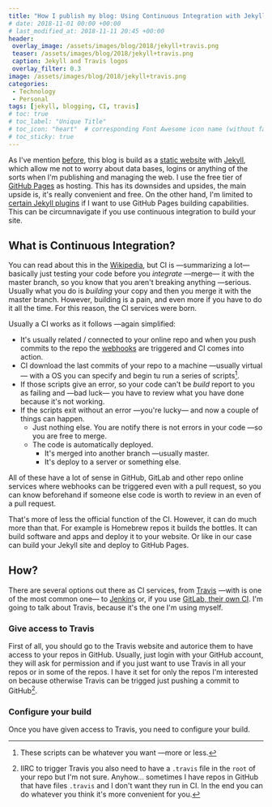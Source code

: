 ```yaml
---
title: "How I publish my blog: Using Continuous Integration with Jekyll"
# date: 2018-11-01 00:00 +00:00
# last_modified_at: 2018-11-11 20:45 +00:00
header: 
 overlay_image: /assets/images/blog/2018/jekyll+travis.png
 teaser: /assets/images/blog/2018/jekyll+travis.png
 caption: Jekyll and Travis logos
 overlay_filter: 0.3
image: /assets/images/blog/2018/jekyll+travis.png
categories: 
 - Technology
 - Personal
tags: [jekyll, blogging, CI, travis]
# toc: true
# toc_label: "Unique Title"
# toc_icon: "heart"  # corresponding Font Awesome icon name (without fa prefix)
# toc_sticky: true
---
```


As I've mention [before](/blog/2018/07/23/new-web-in-jekyll/), this blog is build as a [static website](https://en.wikipedia.org/wiki/Static_web_page) with [Jekyll](https://jekyllrb.com), which allow me not to worry about data bases, logins or anything of the sorts when I'm publishing and managing the web. I use the free tier of [GitHub Pages](https://pages.github.com) as hosting. This has its downsides and upsides, the main upside is, it's really convenient and free. On the other hand, I'm limited to [certain Jekyll plugins](https://pages.github.com/versions/) if I want to use GitHub Pages building capabilities. This can be circumnavigate if you use continuous integration to build your site. 

## What is Continuous Integration?

You can read about this in the [Wikipedia](https://en.wikipedia.org/wiki/Continuous_integration), but CI is —summarizing a lot— basically just testing your code before you *integrate* —merge— it with the master branch, so you know that you aren't breaking anything —serious. Usually what you do is *building* your copy and then you merge it with the master branch. However, building is a pain, and even more if you have to do it all the time. For this reason, the CI services were born. 

Usually a CI works as it follows —again simplified: 

- It's usually related / connected to your online repo and when you push commits to the repo the [webhooks](https://en.wikipedia.org/wiki/Webhook) are triggered and CI comes into action. 
- CI download the last commits of your repo to a machine —usually virtual— with a OS you can specify and begin tu run a series of scripts[^1]. 
- If those scripts give an error, so your code can't be *build* report to you as failing and —bad luck— you have to review what you have done because it's not working. 
- If the scripts exit without an error —you're lucky— and now a couple of things can happen. 
  - Just nothing else. You are notify there is not errors in your code —so you are free to merge. 
  - The code is automatically deployed. 
    - It's merged into another branch —usually master. 
    - It's deploy to a server or something else. 

All of these have a lot of sense in GitHub, GitLab and other repo online services where webhooks can be triggered even with a pull request, so you can know beforehand if someone else code is worth to review in an even of a pull request. 

That's more of less the official function of the CI. However, it can do much more than that. For example is Homebrew repos it builds the bottles. It can build software and apps and deploy it to your website. Or like in our case can build your Jekyll site and deploy to GitHub Pages. 

## How? 

There are several options out there as CI services, from [Travis](https://travis-ci.com) —with is one of the most common one— to [Jenkins](https://jenkins.io) or, if you use [GitLab, their own CI](https://about.gitlab.com/product/continuous-integration/). I'm going to talk about Travis, because it's the one I'm using myself. 

### Give access to Travis

First of all, you should go to the Travis website and autorice them to have access to your repos in GitHub. Usually, just login with your GitHub account, they will ask for permission and if you just want to use Travis in all your repos or in some of the repos. I have it set for only the repos I'm interested on because otherwise Travis can be trigged just pushing a commit to GitHub[^2]. 

### Configure your build

Once you have given access to Travis, you need to configure your build. 



[^1]: These scripts can be whatever you want —more or less.
[^2]: IIRC to trigger Travis you also need to have a `.travis` file in the `root` of your repo but I'm not sure. Anyhow... sometimes I have repos in GitHub that have files `.travis` and I don't want they run in CI. In the end you can do whatever you think it's more convenient for you. 



